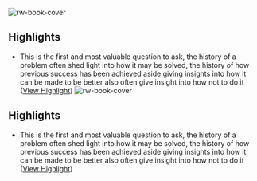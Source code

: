 ![rw-book-cover](https://readwise-assets.s3.amazonaws.com/static/images/article3.5c705a01b476.png)

## Highlights
- This is the first and most valuable question to ask, the history of a problem often shed light into how it may be solved, the history of how previous success has been achieved aside giving insights into how it can be made to be better also often give insight into how not to do it ([View Highlight](https://instapaper.com/read/1419614928/16647271))
![rw-book-cover](https://readwise-assets.s3.amazonaws.com/static/images/article3.5c705a01b476.png)

## Highlights
- This is the first and most valuable question to ask, the history of a problem often shed light into how it may be solved, the history of how previous success has been achieved aside giving insights into how it can be made to be better also often give insight into how not to do it ([View Highlight](https://instapaper.com/read/1419614928/16647271))
